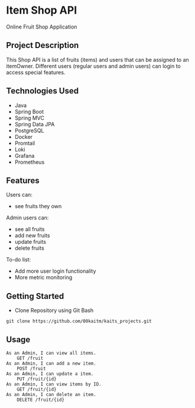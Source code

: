 # Item Shop API
Online Fruit Shop Application 
## Project Description
This Shop API is a list of fruits (items) and users that can be assigned to an itemOwner. Different users (regular users and admin users) can login to access special features. 

## Technologies Used
- Java
- Spring Boot 
- Spring MVC
- Spring Data JPA
- PostgreSQL
- Docker
- Promtail
- Loki
- Grafana
- Prometheus

## Features
Users can: 
   - see fruits they own

Admin users can: 
   - see all fruits
   - add new fruits
   - update fruits
   - delete fruits

To-do list:
- Add more user login functionality 
- More metric monitoring 

## Getting Started
- Clone Repository using Git Bash

`git clone https://github.com/00kaitm/kaits_projects.git`

## Usage 
    As an Admin, I can view all items.
        GET /fruit
    As an Admin, I can add a new item.
        POST /fruit
    As an Admin, I can update a item.
        PUT /fruit/{id}
    As an Admin, I can view items by ID.
        GET /fruit/{id}
    As an Admin, I can delete an item.
        DELETE /fruit/{id}


